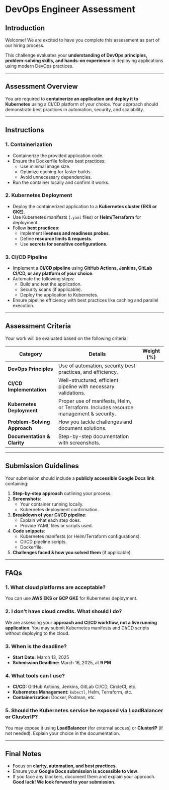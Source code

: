 # DevOps Engineer Assessment

## Introduction
Welcome! We are excited to have you complete this assessment as part of our hiring process.  

This challenge evaluates your **understanding of DevOps principles, problem-solving skills, and hands-on experience** in deploying applications using modern DevOps practices.

---

##  Assessment Overview
You are required to **containerize an application and deploy it to Kubernetes** using a CI/CD platform of your choice. Your approach should demonstrate best practices in automation, security, and scalability.

---

##  Instructions

### **1. Containerization**
- Containerize the provided application code.
- Ensure the Dockerfile follows best practices:
  - Use minimal image size.
  - Optimize caching for faster builds.
  - Avoid unnecessary dependencies.
- Run the container locally and confirm it works.

### **2. Kubernetes Deployment**
- Deploy the containerized application to a **Kubernetes cluster (EKS or GKE)**.
- Use Kubernetes manifests (`.yaml` files) or **Helm/Terraform** for deployment.
- Follow **best practices**:
  - Implement **liveness and readiness probes**.
  - Define **resource limits & requests**.
  - Use **secrets for sensitive configurations**.

### **3. CI/CD Pipeline**
- Implement a **CI/CD pipeline** using **GitHub Actions, Jenkins, GitLab CI/CD, or any platform of your choice**.
- Automate the following steps:
  - Build and test the application.
  - Security scans (if applicable).
  - Deploy the application to Kubernetes.
- Ensure pipeline efficiency with best practices like caching and parallel execution.

---

##  Assessment Criteria

Your work will be evaluated based on the following criteria:

| **Category** | **Details** | **Weight (%)** |
|-------------|------------|----------------|
| **DevOps Principles** | Use of automation, security best practices, and efficiency. 
| **CI/CD Implementation** | Well-structured, efficient pipeline with necessary validations. 
| **Kubernetes Deployment** | Proper use of manifests, Helm, or Terraform. Includes resource management & security. 
| **Problem-Solving Approach** | How you tackle challenges and document solutions. 
| **Documentation & Clarity** | Step-by-step documentation with screenshots. 

---

##  Submission Guidelines
Your submission should include a **publicly accessible Google Docs link** containing:

1. **Step-by-step approach** outlining your process.
2. **Screenshots**:
   - Your container running locally.
   - Kubernetes deployment confirmation.
3. **Breakdown of your CI/CD pipeline**:
   - Explain what each step does.
   - Provide YAML files or scripts used.
4. **Code snippets**:
   - Kubernetes manifests (or Helm/Terraform configurations).
   - CI/CD pipeline scripts.
   - Dockerfile.
5. **Challenges faced & how you solved them** (if applicable).

---

## FAQs

### **1. What cloud platforms are acceptable?**
You can use **AWS EKS or GCP GKE** for Kubernetes deployment.

### **2. I don’t have cloud credits. What should I do?**
We are assessing your **approach and CI/CD workflow, not a live running application**. You may submit Kubernetes manifests and CI/CD scripts without deploying to the cloud.

### **3. When is the deadline?**
- **Start Date:** March 13, 2025  
- **Submission Deadline:** March 16, 2025, at **9 PM**  

### **4. What tools can I use?**
- **CI/CD:** GitHub Actions, Jenkins, GitLab CI/CD, CircleCI, etc.
- **Kubernetes Management:** `kubectl`, Helm, Terraform, etc.
- **Containerization:** Docker, Podman, etc.

### **5. Should the Kubernetes service be exposed via LoadBalancer or ClusterIP?**
You may expose it using **LoadBalancer** (for external access) or **ClusterIP** (if not needed). Explain your choice in the documentation.

---

## Final Notes
- Focus on **clarity, automation, and best practices**.
- Ensure your **Google Docs submission is accessible to view**.
- If you face any blockers, document them and explain your approach.
 **Good luck! We look forward to your submission.** 
